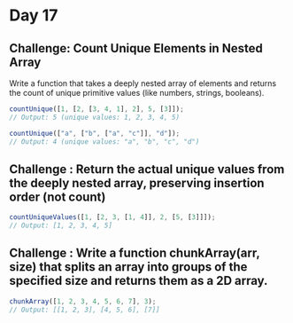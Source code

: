# Day 17

## Challenge: Count Unique Elements in Nested Array

Write a function that takes a deeply nested array of elements and returns the count of unique primitive values (like numbers, strings, booleans).

```js
countUnique([1, [2, [3, 4, 1], 2], 5, [3]]);
// Output: 5 (unique values: 1, 2, 3, 4, 5)

countUnique(["a", ["b", ["a", "c"]], "d"]);
// Output: 4 (unique values: "a", "b", "c", "d")
```

## Challenge : Return the actual unique values from the deeply nested array, preserving insertion order (not count)

```js
countUniqueValues([1, [2, 3, [1, 4]], 2, [5, [3]]]);
// Output: [1, 2, 3, 4, 5]
```

## Challenge : Write a function chunkArray(arr, size) that splits an array into groups of the specified size and returns them as a 2D array.

```js
chunkArray([1, 2, 3, 4, 5, 6, 7], 3);
// Output: [[1, 2, 3], [4, 5, 6], [7]]
```
